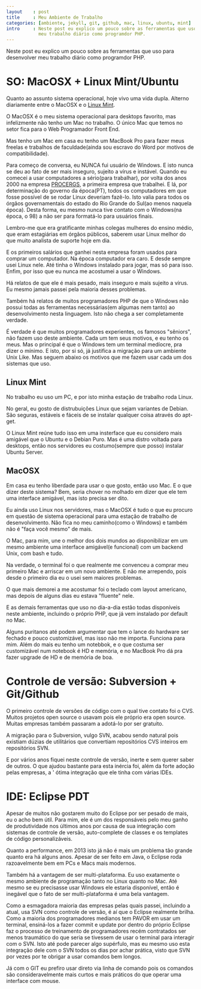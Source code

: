 ```yaml
---
layout    : post
title     : Meu Ambiente de Trabalho
categories: [ambiente, jekyll, git, github, mac, linux, ubuntu, mint]
intro     : Neste post eu explico um pouco sobre as ferramentas que uso para desenvolver
            meu trabalho diário como programdor PHP.
---
```


Neste post eu explico um pouco sobre as ferramentas que uso para desenvolver meu trabalho 
diário como programdor PHP.

SO: MacOSX + Linux Mint/Ubuntu
==============================

Quanto ao assunto sistema operacional, hoje vivo uma vida dupla. Alterno diariamente entre 
o MacOSX e o [Linux Mint](http://linuxmint.com).

O MacOSX é o meu sistema operacional para desktops favorito, mas infelizmente não tenho
um Mac no trabalho. O único Mac que temos no setor fica para o Web Programador Front End.

Mas tenho um Mac em casa eu tenho um MacBook Pro para fazer meus freelas e trabalhos de 
faculdade(ainda sou escravo do Word por motivos de compatibilidade).

Para começo de conversa, eu NUNCA fui usuário de Windows. E isto nunca se deu ao fato 
de ser mais inseguro, sujeito a vírus e instável. Quando eu comecei a usar computadores 
a sério(para trabalhar), por volta dos anos 2000 na empresa [PROCERGS](http://www.procergs.rs.gov.br), a primeira empresa que trabalhei. E lá, por 
determinação do governo da época(PT), todos os computadores em que fosse possível de se 
rodar Linux deveriam fazê-lo. Isto valia para todos os órgãos governamentais do estado do 
Rio Grande do Sul(ao menos naquela época). Desta forma, eu mesmo nunca tive contato com 
o Windows(na época, o 98) a não ser para formatá-lo para usuários finais.

Lembro-me que era gratificante minhas colegas mulheres do ensino médio, que eram
estagiárias em órgãos públicos, saberem usar Linux melhor do que muito analista de suporte
hoje em dia.

E os primeiros salários que ganhei nesta empresa foram usados para comprar um computador.
Na época computador era caro. E desde sempre usei Linux nele. Até tinha o Windows instalado
para jogar, mas só para isso. Enfim, por isso que eu nunca me acostumei a usar o Windows. 

Há relatos de que ele é mais pesado, mais inseguro e mais sujeito a vírus. Eu mesmo jamais 
passei pela maioria desses problemas.

Também há relatos de muitos programadores PHP de que o Windows não possui todas as 
ferramentas necessárias(em algumas nem tanto) ao desenvolvimento nesta linguagem. Isto
não chega a ser completamente verdade. 

É verdade é que muitos programadores experientes, os famosos "sêniors", não fazem uso deste 
ambiente. Cada um tem seus motivos, e eu tenho os meus. Mas o principal é que o Windows tem
um terminal medíocre, pra dizer o mínimo. E isto, por si só, já justifica a migração para 
um ambiente Unix Like. Mas seguem abaixo os motivos que me fazem usar cada um dos sistemas 
que uso.

Linux Mint
----------

No trabalho eu uso um PC, e por isto minha estação de trabalho roda Linux.

No geral, eu gosto de distrubuições Linux que sejam variantes de Debian. São seguras, 
estáveis e fáceis de se instalar qualquer coisa através do apt-get.

O Linux Mint reúne tudo isso em uma insterface que eu considero mais amigável que o 
Ubuntu e o Debian Puro. Mas é uma distro voltada para desktops, então nos servidores
eu costumo(sempre que posso) instalar Ubuntu Server.

MacOSX
------

Em casa eu tenho liberdade para usar o que gosto, então uso Mac. E o que dizer deste 
sistema? Bem, seria chover no molhado em dizer que ele tem uma interface amigável, mas 
isto precisa ser dito.

Eu ainda uso Linux nos servidores, mas o MacOSX é tudo o que eu procuro em questão de 
sistema operacional para uma estação de trabalho de desenvolvimento. Não fica no meu
caminho(como o Windows) e também não é "faça você mesmo" de mais.

O Mac, para mim, une o melhor dos dois mundos ao disponibilizar em um mesmo ambiente
uma interface amigável(e funcional) com um backend Unix, com bash e tudo.

Na verdade, o terminal foi o que realmente me convenceu a comprar meu primeiro Mac e 
arriscar em um novo ambiente. E não me arrependo, pois desde o primeiro dia eu o usei
sem maiores problemas.

O que mais demorei a me acostumar foi o teclado com layout americano, mas depois de 
alguns dias eu estava "fluente" nele.

E as demais ferramentas que uso no dia-a-dia estão todas disponíveis neste ambiente,
incluindo o próprio PHP, que já vem instalado por default no Mac.

Alguns puritanos até podem argumentar que tem o lance do hardware ser fechado e pouco
customizável, mas isso não me importa. Funciona para mim. Além do mais eu tenho um 
notebbok, e o que costuma ser customizável num notebook é HD e memória, e no 
MacBook Pro dá pra fazer upgrade de HD e de memória de boa.

Controle de versão: Subversion + Git/Github
===========================================

O primeiro controle de versões de código com o qual tive contato foi o CVS. Muitos 
projetos open source o usavam pois ele próprio era open source. Muitas empresas 
também passaram a adotá-lo por ser gratuito.

A migração para o Subversion, vulgo SVN, acabou sendo natural pois existiam 
dúzias de utilitários que convertiam repositórios CVS inteiros em repositórios SVN.

E por vários anos fiquei neste controle de versão, inerte e sem querer saber de outros.
O que ajudou bastante para esta inércia foi, além da forte adoção pelas empresas, a '
ótima integração que ele tinha com várias IDEs.

IDE: Eclipse PDT
================

Apesar de muitos não gostarem muito do Eclipse por ser pesado de mais, eu o acho 
bem útil. Para mim, ele é um dos responsáveis pelo meu ganho de produtividade nos
últimos anos por causa de sua integração com sistemas de controle de versão, 
auto-complete de classes e os templates de código personalizáveis.

Quanto a performance, em 2013 isto já não é mais um problema tão grande quanto era
há alguns anos. Apesar de ser feito em Java, o Eclipse roda razoavelmente bem em 
PCs e Macs mais modernos.

Também há a vantagem de ser multi-plataforma. Eu uso exatamente o mesmo ambiente de 
programação tanto no Linux quanto no Mac. Até mesmo se eu precisasse usar Windows
ele estaria disponível, então é inegável que o fato de ser multi-plataforma é uma 
bela vantagem.

Como a esmagadora maioria das empresas pelas quais passei, incluindo a atual, usa SVN
como controle de versão, é aí que o Eclipse realmente brilha. Como a maioria dos 
programadores medianos tem PAVOR em usar um terminal, ensiná-los a fazer commit e 
update por dentro do próprio Eclipse faz o processo de treinamento de programadores
recém contratados ser menos traumático do que seria se tivessem de usar o terminal
para interagir com o SVN. Isto até pode parecer algo supérfulo, mas eu mesmo uso 
esta integração dele com o SVN todos os dias por achar prática, visto que SVN por vezes
por te obrigar a usar comandos bem longos.

Já com o GIT eu prefiro usar direto via linha de comando pois os comandos são 
consideravelmente mais curtos e mais práticos do que operar uma interface com mouse.



























